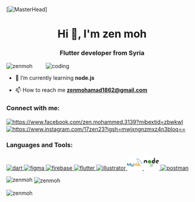 [![MasterHead](https://images.app.goo.gl/wwMG3XzvNaj5hq9L9.gif)]
<h1 align="center">Hi 👋, I'm zen moh</h1>
<h3 align="center">Flutter developer from Syria</h3>
<img align="right" alt="coding" width="400" scr="https://images.app.goo.gl/RKCaZ5rKub7BCEZ87.gif">

<p align="left"> <img src="https://komarev.com/ghpvc/?username=zenmoh&label=Profile%20views&color=0e75b6&style=flat" alt="zenmoh" /> </p>

- 🌱 I’m currently learning **node.js**

- 📫 How to reach me **zenmohamad1862@gmail.com**

<h3 align="left">Connect with me:</h3>
<p align="left">
<a href="https://fb.com/https://www.facebook.com/zen.mohammed.3139?mibextid=zbwkwl" target="blank"><img align="center" src="https://raw.githubusercontent.com/rahuldkjain/github-profile-readme-generator/master/src/images/icons/Social/facebook.svg" alt="https://www.facebook.com/zen.mohammed.3139?mibextid=zbwkwl" height="30" width="40" /></a>
<a href="https://instagram.com/https://www.instagram.com/17zen23?igsh=mwjxngnzmxz4n3bloq==" target="blank"><img align="center" src="https://raw.githubusercontent.com/rahuldkjain/github-profile-readme-generator/master/src/images/icons/Social/instagram.svg" alt="https://www.instagram.com/17zen23?igsh=mwjxngnzmxz4n3bloq==" height="30" width="40" /></a>
</p>

<h3 align="left">Languages and Tools:</h3>
<p align="left"> <a href="https://dart.dev" target="_blank" rel="noreferrer"> <img src="https://www.vectorlogo.zone/logos/dartlang/dartlang-icon.svg" alt="dart" width="40" height="40"/> </a> <a href="https://www.figma.com/" target="_blank" rel="noreferrer"> <img src="https://www.vectorlogo.zone/logos/figma/figma-icon.svg" alt="figma" width="40" height="40"/> </a> <a href="https://firebase.google.com/" target="_blank" rel="noreferrer"> <img src="https://www.vectorlogo.zone/logos/firebase/firebase-icon.svg" alt="firebase" width="40" height="40"/> </a> <a href="https://flutter.dev" target="_blank" rel="noreferrer"> <img src="https://www.vectorlogo.zone/logos/flutterio/flutterio-icon.svg" alt="flutter" width="40" height="40"/> </a> <a href="https://www.adobe.com/in/products/illustrator.html" target="_blank" rel="noreferrer"> <img src="https://www.vectorlogo.zone/logos/adobe_illustrator/adobe_illustrator-icon.svg" alt="illustrator" width="40" height="40"/> </a> <a href="https://www.mysql.com/" target="_blank" rel="noreferrer"> <img src="https://raw.githubusercontent.com/devicons/devicon/master/icons/mysql/mysql-original-wordmark.svg" alt="mysql" width="40" height="40"/> </a> <a href="https://nodejs.org" target="_blank" rel="noreferrer"> <img src="https://raw.githubusercontent.com/devicons/devicon/master/icons/nodejs/nodejs-original-wordmark.svg" alt="nodejs" width="40" height="40"/> </a> <a href="https://postman.com" target="_blank" rel="noreferrer"> <img src="https://www.vectorlogo.zone/logos/getpostman/getpostman-icon.svg" alt="postman" width="40" height="40"/> </a> </p>

<p><img align="left" src="https://github-readme-stats.vercel.app/api/top-langs?username=zenmoh&show_icons=true&locale=en&layout=compact" alt="zenmoh" /></p>

<p>&nbsp;<img align="center" src="https://github-readme-stats.vercel.app/api?username=zenmoh&show_icons=true&locale=en" alt="zenmoh" /></p>

<p><img align="center" src="https://github-readme-streak-stats.herokuapp.com/?user=zenmoh&" alt="zenmoh" /></p>

